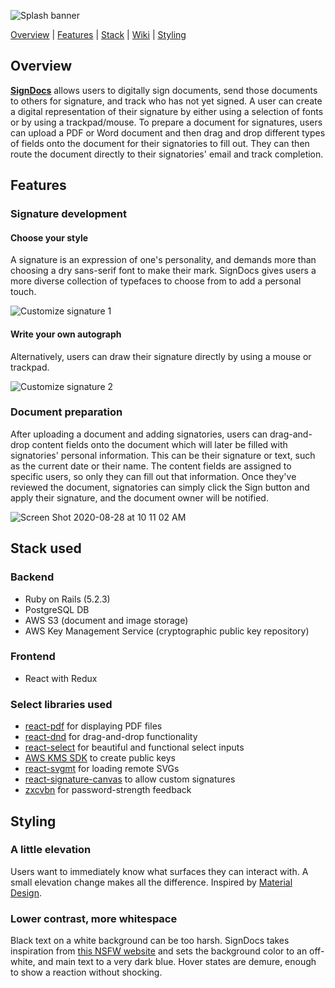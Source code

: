 ![Splash banner](https://user-images.githubusercontent.com/46543327/91600157-530df080-e91c-11ea-85d2-0b7e10247dfb.png)

[Overview](#overview) | [Features](features) | [Stack](#stack-used) | [Wiki](https://github.com/philgresh/signdocs/wiki) | [Styling](#styling)

## Overview
**[SignDocs](signdocs.herokuapp.com/)** allows users to digitally sign documents, send those documents to others for signature, and track who has not yet signed. A user can create a digital representation of their signature by either using a selection of fonts or by using a trackpad/mouse. To prepare a document for signatures, users can upload a PDF or Word document and then drag and drop different types of fields onto the document for their signatories to fill out. They can then route the document directly to their signatories' email and track completion.

## Features
### Signature development
#### Choose your style
A signature is an expression of one's personality, and demands more than choosing a dry sans-serif font to make their mark. SignDocs gives users a more diverse collection of typefaces to choose from to add a personal touch.

![Customize signature 1](https://user-images.githubusercontent.com/46543327/91599858-c9f6b980-e91b-11ea-9903-5a737bc33ca6.png)

#### Write your own autograph
Alternatively, users can draw their signature directly by using a mouse or trackpad.

![Customize signature 2](https://user-images.githubusercontent.com/46543327/91599909-e266d400-e91b-11ea-9bac-9de9957b3537.png)

### Document preparation
After uploading a document and adding signatories, users can drag-and-drop content fields onto the document which will later be filled with signatories' personal information. This can be their signature or text, such as the current date or their name. The content fields are assigned to specific users, so only they can fill out that information. Once they've reviewed the document, signatories can simply click the Sign button and apply their signature, and the document owner will be notified.

![Screen Shot 2020-08-28 at 10 11 02 AM](https://user-images.githubusercontent.com/46543327/91599711-9156e000-e91b-11ea-941c-d3d8eb1389b0.png)

## Stack used
### Backend
 - Ruby on Rails (5.2.3)
 - PostgreSQL DB
 - AWS S3 (document and image storage)
 - AWS Key Management Service (cryptographic public key repository)
 ### Frontend
 - React with Redux
 
 ### Select libraries used
 
 - [react-pdf](https://github.com/wojtekmaj/react-pdf) for displaying PDF files
 - [react-dnd](https://react-dnd.github.io/react-dnd/about) for drag-and-drop functionality
 - [react-select](https://react-select.com/home) for beautiful and functional select inputs
 - [AWS KMS SDK](https://docs.aws.amazon.com/sdk-for-ruby/v2/api/Aws/KMS/Client.html#create_key-instance_method) to create public keys
 - [react-svgmt](https://hugozap.github.io/react-svgmt/) for loading remote SVGs
 - [react-signature-canvas](https://github.com/agilgur5/react-signature-canvas) to allow custom signatures
 - [zxcvbn](https://github.com/dropbox/zxcvbn) for password-strength feedback

## Styling
### A little elevation
Users want to immediately know what surfaces they can interact with. A small elevation change makes all the difference. Inspired by [Material Design](https://material.io/).
### Lower contrast, more whitespace
Black text on a white background can be too harsh. SignDocs takes inspiration from [this NSFW website](http://bettermotherfuckingwebsite.com/) and sets the background color to an off-white, and main text to a very dark blue. Hover states are demure, enough to show a reaction without shocking.
